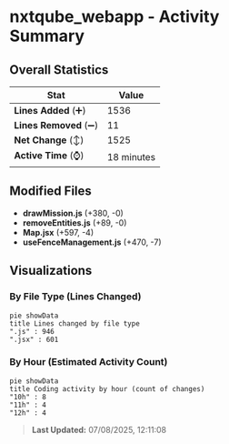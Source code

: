 # nxtqube_webapp - Activity Summary 

## Overall Statistics

| Stat                   | Value                                                             |
| ---------------------- | ----------------------------------------------------------------- |
| **Lines Added** (➕)   | 1536                                          |
| **Lines Removed** (➖) | 11                                        |
| **Net Change** (↕)    | 1525                |
| **Active Time** (⌚)   | 18 minutes |


## Modified Files
- **drawMission.js** (+380, -0)
- **removeEntities.js** (+89, -0)
- **Map.jsx** (+597, -4)
- **useFenceManagement.js** (+470, -7)

## Visualizations

### By File Type (Lines Changed)

```mermaid
pie showData
title Lines changed by file type
".js" : 946
".jsx" : 601
```

### By Hour (Estimated Activity Count)

```mermaid
pie showData
title Coding activity by hour (count of changes)
"10h" : 8
"11h" : 4
"12h" : 4
```


> **Last Updated:** 07/08/2025, 12:11:08
